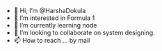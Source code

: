 - 👋 Hi, I’m @HarshaDokula
- 👀 I’m interested in Formula 1
- 🌱 I’m currently learning node
- 💞️ I’m looking to collaborate on system designing.
- 📫 How to reach ... by mail

<!---
HarshaDokula/HarshaDokula is a ✨ special ✨ repository because its `README.md` (this file) appears on your GitHub profile.
You can click the Preview link to take a look at your changes.
--->
